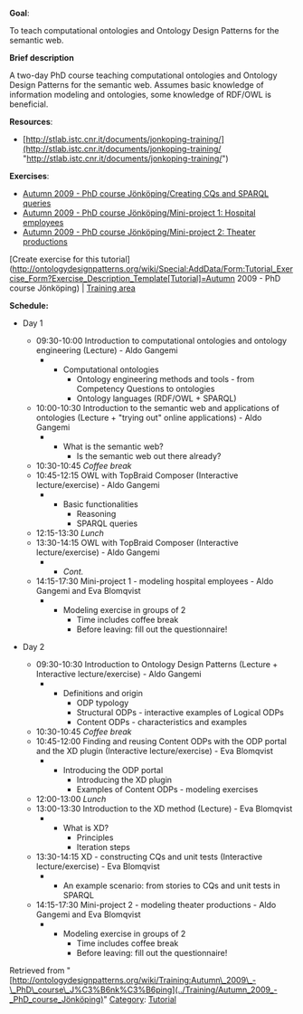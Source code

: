 __Goal__:


To teach computational ontologies and Ontology Design Patterns for the semantic web.


__Brief description__


A two-day PhD course teaching computational ontologies and Ontology Design Patterns for the semantic web. Assumes basic knowledge of information modeling and ontologies, some knowledge of RDF/OWL is beneficial.




__Resources__:



* [http://stlab.istc.cnr.it/documents/jonkoping-training/](http://stlab.istc.cnr.it/documents/jonkoping-training/ "http://stlab.istc.cnr.it/documents/jonkoping-training/")


__Exercises__:



* [Autumn 2009 - PhD course Jönköping/Creating CQs and SPARQL queries](../Training/Autumn_2009_-_PhD_course_Jönköping/Creating_CQs_and_SPARQL_queries "Training:Autumn 2009 - PhD course Jönköping/Creating CQs and SPARQL queries")
* [Autumn 2009 - PhD course Jönköping/Mini-project 1: Hospital employees](../Training/Autumn_2009_-_PhD_course_Jönköping/Mini-project_1/_Hospital_employees "Training:Autumn 2009 - PhD course Jönköping/Mini-project 1: Hospital employees")
* [Autumn 2009 - PhD course Jönköping/Mini-project 2: Theater productions](../Training/Autumn_2009_-_PhD_course_Jönköping/Mini-project_2/_Theater_productions "Training:Autumn 2009 - PhD course Jönköping/Mini-project 2: Theater productions")


[Create exercise for this tutorial](http://ontologydesignpatterns.org/wiki/Special:AddData/Form:Tutorial_Exercise_Form?Exercise_Description_Template[Tutorial]=Autumn 2009 - PhD course Jönköping) | [Training area](../Training/Main "Training:Main")

__Schedule:__



* Day 1
	+ 09:30-10:00 Introduction to computational ontologies and ontology engineering (Lecture) - Aldo Gangemi
		- * Computational ontologies
			* Ontology engineering methods and tools - from Competency Questions to ontologies
			* Ontology languages (RDF/OWL + SPARQL)
	+ 10:00-10:30 Introduction to the semantic web and applications of ontologies (Lecture + "trying out" online applications) - Aldo Gangemi
		- * What is the semantic web?
			* Is the semantic web out there already?
	+ 10:30-10:45 _Coffee break_
	+ 10:45-12:15 OWL with TopBraid Composer (Interactive lecture/exercise) - Aldo Gangemi
		- * Basic functionalities
			* Reasoning
			* SPARQL queries
	+ 12:15-13:30 _Lunch_
	+ 13:30-14:15 OWL with TopBraid Composer (Interactive lecture/exercise) - Aldo Gangemi
		- * _Cont._
	+ 14:15-17:30 Mini-project 1 - modeling hospital employees - Aldo Gangemi and Eva Blomqvist
		- * Modeling exercise in groups of 2
			* Time includes coffee break
			* Before leaving: fill out the questionnaire!


* Day 2
	+ 09:30-10:30 Introduction to Ontology Design Patterns (Lecture + Interactive lecture/exercise) - Aldo Gangemi
		- * Definitions and origin
			* ODP typology
			* Structural ODPs - interactive examples of Logical ODPs
			* Content ODPs - characteristics and examples
	+ 10:30-10:45 _Coffee break_
	+ 10:45-12:00 Finding and reusing Content ODPs with the ODP portal and the XD plugin (Interactive lecture/exercise) - Eva Blomqvist
		- * Introducing the ODP portal
			* Introducing the XD plugin
			* Examples of Content ODPs - modeling exercises
	+ 12:00-13:00 _Lunch_
	+ 13:00-13:30 Introduction to the XD method (Lecture) - Eva Blomqvist
		- * What is XD?
			* Principles
			* Iteration steps
	+ 13:30-14:15 XD - constructing CQs and unit tests (Interactive lecture/exercise) - Eva Blomqvist
		- * An example scenario: from stories to CQs and unit tests in SPARQL
	+ 14:15-17:30 Mini-project 2 - modeling theater productions - Aldo Gangemi and Eva Blomqvist
		- * Modeling exercise in groups of 2
			* Time includes coffee break
			* Before leaving: fill out the questionnaire!




Retrieved from "[http://ontologydesignpatterns.org/wiki/Training:Autumn\_2009\_-\_PhD\_course\_J%C3%B6nk%C3%B6ping](../Training/Autumn_2009_-_PhD_course_Jönköping)"
 [Category](http://ontologydesignpatterns.org/wiki/Special:Categories "Special:Categories"): [Tutorial](../Category/Tutorial "Category:Tutorial")